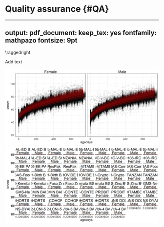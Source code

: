 # Quality assurance {#QA}

---
output:
  pdf_document:
    keep_tex: yes
fontfamily: mathpazo
fontsize: 9pt
---

\raggedright

Add text



<img src="figure-copies/laz_QA.png" width="1200" />


<img src="figure-copies/laz_QA_cohort.png" width="1200" />
